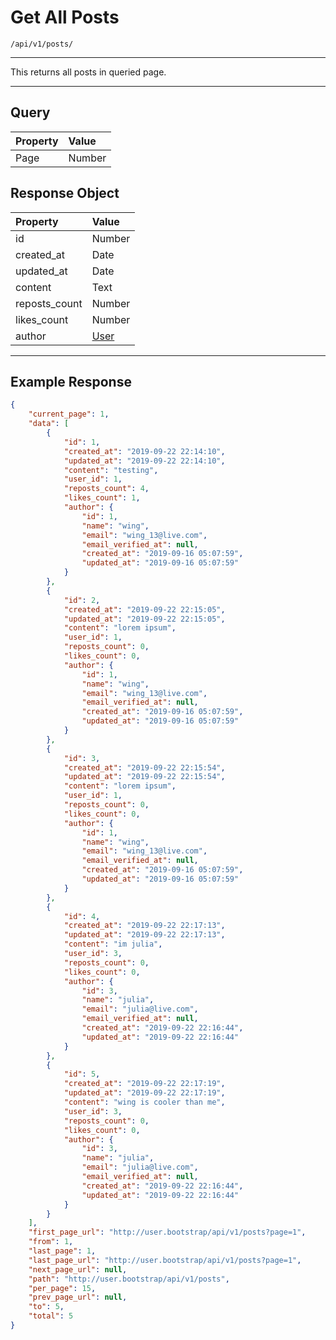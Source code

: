 # Get All Posts

`/api/v1/posts/`

<hr>
This returns all posts in queried page.
<hr>

## Query

| Property | Value  |
| :------- | :----- |
| Page     | Number |

## Response Object

| Property      | Value                               |
| :------------ | :---------------------------------- |
| id            | Number                              |
| created_at    | Date                                |
| updated_at    | Date                                |
| content       | Text                                |
| reposts_count | Number                              |
| likes_count   | Number                              |
| author        | [User](/{{route}}/{{version}}/user) |

<hr>

## Example Response

```json
{
    "current_page": 1,
    "data": [
        {
            "id": 1,
            "created_at": "2019-09-22 22:14:10",
            "updated_at": "2019-09-22 22:14:10",
            "content": "testing",
            "user_id": 1,
            "reposts_count": 4,
            "likes_count": 1,
            "author": {
                "id": 1,
                "name": "wing",
                "email": "wing_13@live.com",
                "email_verified_at": null,
                "created_at": "2019-09-16 05:07:59",
                "updated_at": "2019-09-16 05:07:59"
            }
        },
        {
            "id": 2,
            "created_at": "2019-09-22 22:15:05",
            "updated_at": "2019-09-22 22:15:05",
            "content": "lorem ipsum",
            "user_id": 1,
            "reposts_count": 0,
            "likes_count": 0,
            "author": {
                "id": 1,
                "name": "wing",
                "email": "wing_13@live.com",
                "email_verified_at": null,
                "created_at": "2019-09-16 05:07:59",
                "updated_at": "2019-09-16 05:07:59"
            }
        },
        {
            "id": 3,
            "created_at": "2019-09-22 22:15:54",
            "updated_at": "2019-09-22 22:15:54",
            "content": "lorem ipsum",
            "user_id": 1,
            "reposts_count": 0,
            "likes_count": 0,
            "author": {
                "id": 1,
                "name": "wing",
                "email": "wing_13@live.com",
                "email_verified_at": null,
                "created_at": "2019-09-16 05:07:59",
                "updated_at": "2019-09-16 05:07:59"
            }
        },
        {
            "id": 4,
            "created_at": "2019-09-22 22:17:13",
            "updated_at": "2019-09-22 22:17:13",
            "content": "im julia",
            "user_id": 3,
            "reposts_count": 0,
            "likes_count": 0,
            "author": {
                "id": 3,
                "name": "julia",
                "email": "julia@live.com",
                "email_verified_at": null,
                "created_at": "2019-09-22 22:16:44",
                "updated_at": "2019-09-22 22:16:44"
            }
        },
        {
            "id": 5,
            "created_at": "2019-09-22 22:17:19",
            "updated_at": "2019-09-22 22:17:19",
            "content": "wing is cooler than me",
            "user_id": 3,
            "reposts_count": 0,
            "likes_count": 0,
            "author": {
                "id": 3,
                "name": "julia",
                "email": "julia@live.com",
                "email_verified_at": null,
                "created_at": "2019-09-22 22:16:44",
                "updated_at": "2019-09-22 22:16:44"
            }
        }
    ],
    "first_page_url": "http://user.bootstrap/api/v1/posts?page=1",
    "from": 1,
    "last_page": 1,
    "last_page_url": "http://user.bootstrap/api/v1/posts?page=1",
    "next_page_url": null,
    "path": "http://user.bootstrap/api/v1/posts",
    "per_page": 15,
    "prev_page_url": null,
    "to": 5,
    "total": 5
}
```
